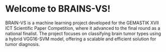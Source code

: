 # Welcome to BRAINS-VS!
BRAIN-VS is a machine learning project developed for the GEMASTIK XVII ICT Scientific Paper Competition, where it advanced to the final round as a national finalist. The project focuses on classifying brain tumor types using a hybrid VGG16-SVM model, offering a scalable and efficient solution for tumor diagnosis.

